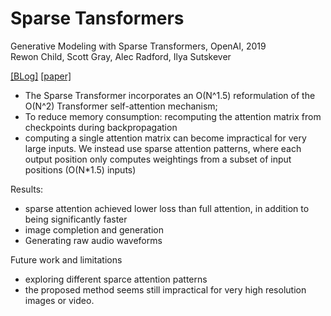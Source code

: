 # Sparse Tansformers

Generative Modeling with Sparse Transformers, OpenAI, 2019  
Rewon Child, Scott Gray, Alec Radford, Ilya Sutskever

[[BLog]](https://openai.com/blog/sparse-transformer/) [[paper]](https://arxiv.org/abs/1904.10509)

- The Sparse Transformer incorporates an O(N^1.5) reformulation of the O(N^2) Transformer self-attention mechanism;
- To reduce memory consumption: recomputing the attention matrix from checkpoints during backpropagation
- computing a single attention matrix can become impractical for very large inputs. We instead use sparse attention patterns, where each output position only computes weightings from a subset of input positions (O(N*1.5) inputs)

Results:
-  sparse attention achieved lower loss than full attention, in addition to being significantly faster 
- image completion and generation
- Generating raw audio waveforms

Future work and limitations
- exploring different sparce attention patterns
- the proposed method seems still impractical for very high resolution images or video.